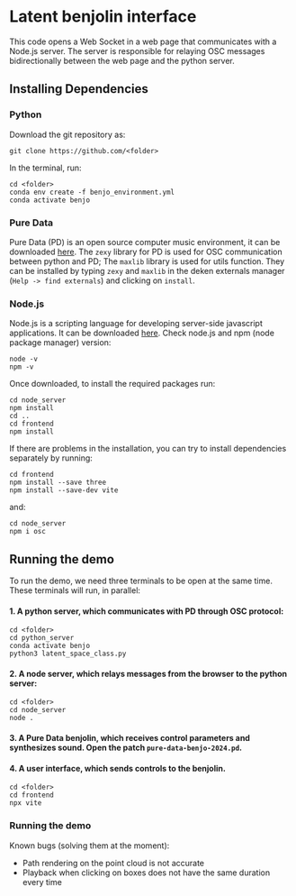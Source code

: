# Latent benjolin interface

This code opens a Web Socket in a web page that communicates with a Node.js server.
The server is responsible for relaying OSC messages bidirectionally between the web page and the python server.

## Installing Dependencies

### Python
Download the git repository as:
```
git clone https://github.com/<folder>
```
In the terminal, run: 
```
cd <folder>
conda env create -f benjo_environment.yml
conda activate benjo
```

### Pure Data
Pure Data (PD) is an open source computer music environment, it can be downloaded [here](https://puredata.info/downloads). 
The `zexy` library for PD is used for OSC communication between python and PD; The `maxlib` library is used for utils function. They can be installed by typing `zexy`  and `maxlib` in the deken externals manager (`Help -> find externals`) and clicking on `install`.

### Node.js
Node.js is a scripting language for developing server-side javascript applications. It can be downloaded [here](https://nodejs.org/en). 
Check node.js and npm (node package manager) version:
```
node -v
npm -v
```
Once downloaded, to install the required packages run:
```
cd node_server
npm install
cd ..
cd frontend
npm install
```
If there are problems in the installation, you can try to install dependencies separately by running:
```
cd frontend
npm install --save three 
npm install --save-dev vite
```
and:
```
cd node_server
npm i osc
```


## Running the demo

To run the demo, we need three terminals to be open at the same time. These terminals will run, in parallel:
#### 1. A python server, which communicates with PD through OSC protocol:
```
cd <folder>
cd python_server
conda activate benjo
python3 latent_space_class.py
```
#### 2. A node server, which relays messages from the browser to the python server:
```
cd <folder>
cd node_server
node .
```
#### 3. A Pure Data benjolin, which receives control parameters and synthesizes sound. Open the patch <code>pure-data-benjo-2024.pd</code>.
#### 4. A user interface, which sends controls to the benjolin. 
```
cd <folder>
cd frontend
npx vite
```

### Running the demo
Known bugs (solving them at the moment):
- Path rendering on the point cloud is not accurate
- Playback when clicking on boxes does not have the same duration every time

